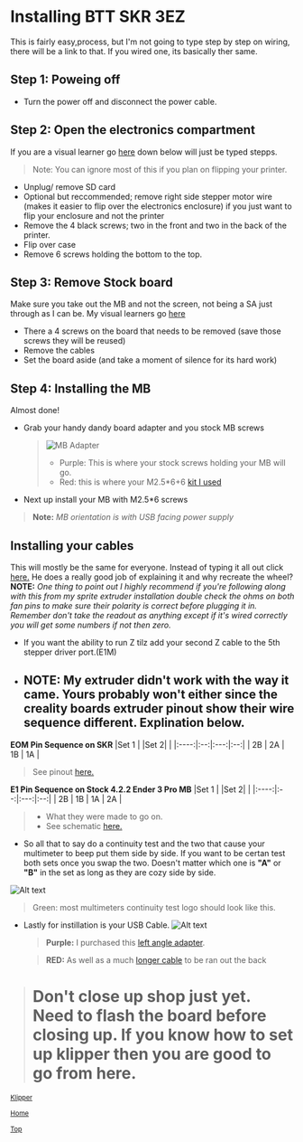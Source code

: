 # Installing BTT SKR 3EZ
This is fairly easy,process, but I'm not going to type step by step on wiring, there will be a link to that. If you wired one, its basically ther same.

## Step 1: Poweing off
* Turn the power off and disconnect the power cable.


## Step 2: Open the electronics compartment
If you are a visual learner go [here](https://youtu.be/l7mxGVF-QGE?t=86) down below will just be typed stepps.
> Note: You can ignore most of this if you plan on flipping your printer.
* Unplug/ remove SD card
* Optional but reccommended; remove right side stepper motor wire (makes it easier to flip over the electronics enclosure) if you just want to flip your enclosure and not the printer
* Remove the 4 black screws; two in the front and two in the back of the printer.
* Flip over case
* Remove 6 screws holding the bottom to the top.

## Step 3: Remove Stock board
Make sure you take out the MB and not the screen, not being a SA just through as I can be. My visual learners go [here](https://youtu.be/l7mxGVF-QGE?t=171)

* There a 4 screws on the board that needs to be removed (save those screws they will be reused)
* Remove the cables
* Set the board aside (and take a moment of silence for its hard work)

## Step 4: Installing the MB
Almost done! 

* Grab your handy dandy board adapter and you stock MB screws
    > ![MB Adapter](../Files/SKR%20mounitng%20location.jpg)
    > * Purple: This is where your stock screws holding your MB will go.
    > * Red: this is where your M2.5*6+6 [kit I used](https://amzn.to/3JkD8qF)
* Next up install your MB with M2.5*6 screws 
> **Note:** *MB orientation is with USB facing power supply*

## Installing your cables
This will mostly be the same for everyone. Instead of typing it all out click [here.](https://youtu.be/r9fsRMXb5X0?t=550) He does a really good job of explaining it and why recreate the wheel?
 **NOTE:** *One thing to point out I highly recommend if you're following along with this from my sprite extruder installation double check the ohms on both fan pins to make sure their polarity is correct before plugging it in. Remember don't take the readout as anything except if it's wired correctly you will get some numbers if not then zero.*

* If you want the ability to run Z tilz add your second Z cable to the 5th stepper driver port.(E1M)

* ## **NOTE:** My extruder didn't work with the way it came. Yours probably won't either since the creality boards extruder pinout show their wire sequence different. Explination below.

**EOM Pin Sequence on SKR**
|Set 1 |    |Set 2|    |
|:----:|:--:|:---:|:--:|
| 2B   | 2A |  1B | 1A |

> See pinout [here.](../Files/BIGTREETECH%20SKR%203%20EZ%20Pinout.jpg)

**E1 Pin Sequence on Stock 4.2.2 Ender 3 Pro MB**
|Set 1 |    |Set 2|    |
|:----:|:--:|:---:|:--:|
| 2B   | 1B |  1A | 2A |
> * What they were made to go on.
> * See schematic [here.](../Files/Creality%204.2.2%20Schematic-1.png)

* So all that to say do a continuity test and the two that cause your multimeter to beep put them side by side. If you want to be certan test both sets once you swap the two. Doesn't matter which one is **"A"** or **"B"** in the set as long as they are cozy side by side.

![Alt text](../Files/Fluke%20multimeter.jpg)
> Green: most multimeters continuity test logo should look like this.

* Lastly for instillation is your USB Cable. 
![Alt text](../Files/IMG_1117.jpg)

    > **Purple:** I purchased this [left angle adapter](https://amzn.to/3FrYykr).
    
    > **RED:** As well as a much [longer cable](https://amzn.to/3YOFiVd) to be ran out the back

> # Don't close up shop just yet. Need to flash the board before closing up. If you know how to set up klipper then you are good to go from here.

<sub>[Klipper](../Klipper%20&%20.cfgs/Klipper.md)

<sub>[Home](../readme.md)

<sub>[Top](#installing-btt-skr-3ez)
